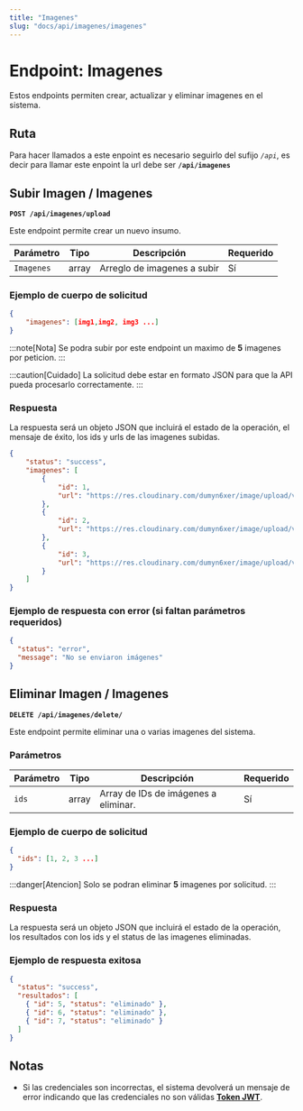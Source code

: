 ```yaml
---
title: "Imagenes"
slug: "docs/api/imagenes/imagenes"
---
```


# Endpoint: Imagenes

Estos endpoints permiten crear, actualizar y eliminar imagenes en el sistema.

## Ruta
Para hacer llamados a este enpoint es necesario seguirlo del sufijo *`/api`*, es decir para llamar este enpoint la url debe ser **`/api/imagenes`**

## Subir Imagen / Imagenes

**`POST /api/imagenes/upload`**

Este endpoint permite crear un nuevo insumo.

| Parámetro            | Tipo     | Descripción                                                | Requerido |
|----------------------|----------|------------------------------------------------------------|-----------|
| `Imagenes`| array  | Arreglo de imagenes a subir                             | Sí        |

### Ejemplo de cuerpo de solicitud

```json
{
    "imagenes": [img1,img2, img3 ...]
}
```

:::note[Nota]
Se podra subir por este endpoint un maximo de **5** imagenes por peticion.
:::

:::caution[Cuidado]
La solicitud debe estar en formato JSON para que la API pueda procesarlo correctamente.
:::

### Respuesta

La respuesta será un objeto JSON que incluirá el estado de la operación, el mensaje de éxito, los ids y urls de las imagenes subidas.

```json
{
    "status": "success",
    "imagenes": [
        {
            "id": 1,
            "url": "https://res.cloudinary.com/dumyn6xer/image/upload/v1744315398/productos/vqfmpvddqpejfu.webp"
        },
        {
            "id": 2,
            "url": "https://res.cloudinary.com/dumyn6xer/image/upload/v1744315401/productos/jayjyzo3utqfuu.webp"
        },
        {
            "id": 3,
            "url": "https://res.cloudinary.com/dumyn6xer/image/upload/v1744315402/productos/hdigned3yaimdp.webp"
        }
    ]
}
```

### Ejemplo de respuesta con error (si faltan parámetros requeridos)

```json
{
  "status": "error",
  "message": "No se enviaron imágenes"
}
```

## Eliminar Imagen / Imagenes

**`DELETE /api/imagenes/delete/`**

Este endpoint permite eliminar una o varias imagenes del sistema.

### Parámetros

| Parámetro            | Tipo     | Descripción                                                | Requerido |
|----------------------|----------|------------------------------------------------------------|-----------|
| `ids`| array  | Array de IDs de imágenes a eliminar.                             | Sí        |

### Ejemplo de cuerpo de solicitud

```json
{
  "ids": [1, 2, 3 ...]
}
```

:::danger[Atencion]
Solo se podran eliminar **5** imagenes por solicitud.
:::

### Respuesta

La respuesta será un objeto JSON que incluirá el estado de la operación, los resultados con los ids y el status de las imagenes eliminadas.

### Ejemplo de respuesta exitosa

```json
{
  "status": "success",
  "resultados": [
    { "id": 5, "status": "eliminado" },
    { "id": 6, "status": "eliminado" },
    { "id": 7, "status": "eliminado" }
  ]
}
```

## Notas

- Si las credenciales son incorrectas, el sistema devolverá un mensaje de error indicando que las credenciales no son válidas [**Token JWT**](/docs/api/auth/token/).